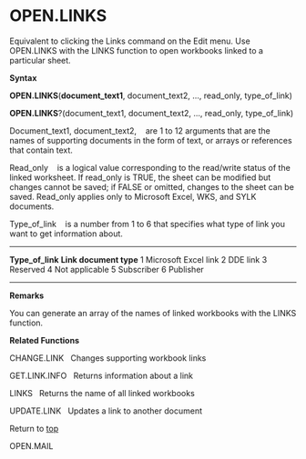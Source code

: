OPEN.LINKS
==========

Equivalent to clicking the Links command on the Edit menu. Use
OPEN.LINKS with the LINKS function to open workbooks linked to a
particular sheet.

**Syntax**

**OPEN.LINKS**(**document\_text1**, document\_text2, \..., read\_only,
type\_of\_link)

**OPEN.LINKS**?(document\_text1, document\_text2, \..., read\_only,
type\_of\_link)

Document\_text1, document\_text2,    are 1 to 12 arguments that are the
names of supporting documents in the form of text, or arrays or
references that contain text.

Read\_only    is a logical value corresponding to the read/write status
of the linked worksheet. If read\_only is TRUE, the sheet can be
modified but changes cannot be saved; if FALSE or omitted, changes to
the sheet can be saved. Read\_only applies only to Microsoft Excel, WKS,
and SYLK documents.

Type\_of\_link    is a number from 1 to 6 that specifies what type of
link you want to get information about.

  -------------------- ------------------------
  **Type\_of\_link**   **Link document type**
  1                    Microsoft Excel link
  2                    DDE link
  3                    Reserved
  4                    Not applicable
  5                    Subscriber
  6                    Publisher
  -------------------- ------------------------

**Remarks**

You can generate an array of the names of linked workbooks with the
LINKS function.

**Related Functions**

CHANGE.LINK   Changes supporting workbook links

GET.LINK.INFO   Returns information about a link

LINKS   Returns the name of all linked workbooks

UPDATE.LINK   Updates a link to another document

Return to [top](#H)

OPEN.MAIL
